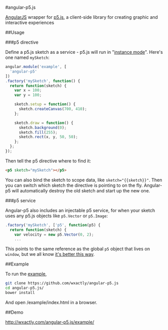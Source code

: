 #angular-p5.js

[AngularJS](https://github.com/angular/angular.js) wrapper for [p5.js](https://github.com/lmccart/p5.js), a client-side library for creating graphic and interactive experiences

##Usage

###p5 directive

Define a p5.js sketch as a service - p5.js will run in "[instance mode](http://p5js.org/examples/examples/Instance_Mode_Instantiation.php)". Here's one named `mySketch`:

```javascript
angular.module('example', [
  'angular-p5'
])
.factory('mySketch', function() {
  return function(sketch) {
    var x = 100; 
    var y = 100;

    sketch.setup = function() {
      sketch.createCanvas(700, 410);
    };

    sketch.draw = function() {
      sketch.background(0);
      sketch.fill(255);
      sketch.rect(x, y, 50, 50);
    };
  };
});
```

Then tell the p5 directive where to find it:

```html
<p5 sketch="mySketch"></p5>
```

You can also bind the sketch to scope data, like `sketch="{{sketch}}"`. Then you can switch which sketch the directive is pointing to on the fly. Angular-p5 will automatically destroy the old sketch and start up the new one.

###p5 service

Angular-p5 also includes an injectable p5 service, for when your sketch uses any p5.js objects like `p5.Vector` or `p5.Image`:
```javascript
.factory('mySketch', ['p5', function(p5) {
  return function(sketch) {
    var velocity = new p5.Vector(0, 2);
    ...
```

This points to the same reference as the global `p5` object that lives on `window`, but we all know [it's better this way](https://docs.angularjs.org/guide/di).

##Example

To run the [example](example),
```sh
git clone https://github.com/wxactly/angular-p5.js
cd angular-p5.js/
bower install
```

And open /example/index.html in a browser.

##Demo

http://wxactly.com/angular-p5.js/example/
